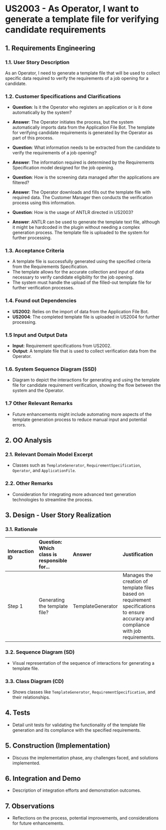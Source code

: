 # US2003 - As Operator, I want to generate a template file for verifying candidate requirements

## 1. Requirements Engineering

### 1.1. User Story Description

As an Operator, I need to generate a template file that will be used to collect specific data required to verify the requirements of a job opening for a candidate.

### 1.2. Customer Specifications and Clarifications

- **Question**: Is it the Operator who registers an application or is it done automatically by the system?
- **Answer**: The Operator initiates the process, but the system automatically imports data from the Application File Bot. The template for verifying candidate requirements is generated by the Operator as part of this process.

- **Question**: What information needs to be extracted from the candidate to verify the requirements of a job opening?
- **Answer**: The information required is determined by the Requirements Specification model designed for the job opening.

- **Question**: How is the screening data managed after the applications are filtered?
- **Answer**: The Operator downloads and fills out the template file with required data. The Customer Manager then conducts the verification process using this information.

- **Question**: How is the usage of ANTLR directed in US2003?
- **Answer**: ANTLR can be used to generate the template text file, although it might be hardcoded in the plugin without needing a complex generation process. The template file is uploaded to the system for further processing.

### 1.3. Acceptance Criteria

- A template file is successfully generated using the specified criteria from the Requirements Specification.
- The template allows for the accurate collection and input of data necessary to verify candidate eligibility for the job opening.
- The system must handle the upload of the filled-out template file for further verification processes.

### 1.4. Found out Dependencies

- **US2002**: Relies on the import of data from the Application File Bot.
- **US2004**: The completed template file is uploaded in US2004 for further processing.

### 1.5 Input and Output Data

- **Input**: Requirement specifications from US2002.
- **Output**: A template file that is used to collect verification data from the Operator.

### 1.6. System Sequence Diagram (SSD)

- Diagram to depict the interactions for generating and using the template file for candidate requirement verification, showing the flow between the system and the Operator.

### 1.7 Other Relevant Remarks

- Future enhancements might include automating more aspects of the template generation process to reduce manual input and potential errors.

## 2. OO Analysis

### 2.1. Relevant Domain Model Excerpt

- Classes such as `TemplateGenerator`, `RequirementSpecification`, `Operator`, and `ApplicationFile`.

### 2.2. Other Remarks

- Consideration for integrating more advanced text generation technologies to streamline the process.

## 3. Design - User Story Realization

### 3.1. Rationale

| Interaction ID | Question: Which class is responsible for... | Answer  | Justification |
|:-------------  |:--------------------- |:------------|:---------------------------- |
| Step 1         | Generating the template file? | TemplateGenerator | Manages the creation of template files based on requirement specifications to ensure accuracy and compliance with job requirements. |

### 3.2. Sequence Diagram (SD)

- Visual representation of the sequence of interactions for generating a template file.

### 3.3. Class Diagram (CD)

- Shows classes like `TemplateGenerator`, `RequirementSpecification`, and their relationships.

## 4. Tests 

- Detail unit tests for validating the functionality of the template file generation and its compliance with the specified requirements.

## 5. Construction (Implementation)

- Discuss the implementation phase, any challenges faced, and solutions implemented.

## 6. Integration and Demo 

- Description of integration efforts and demonstration outcomes.

## 7. Observations

- Reflections on the process, potential improvements, and considerations for future enhancements.
